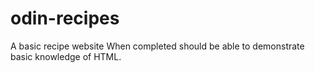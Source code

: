 # odin-recipes
A basic recipe website
When completed should be able to demonstrate basic
knowledge of HTML.
